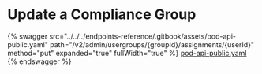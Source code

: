 # Update a Compliance Group

{% swagger src="../../../endpoints-reference/.gitbook/assets/pod-api-public.yaml" path="/v2/admin/usergroups/{groupId}/assignments/{userId}" method="put" expanded="true" fullWidth="true" %}
[pod-api-public.yaml](../../../endpoints-reference/.gitbook/assets/pod-api-public.yaml)
{% endswagger %}
